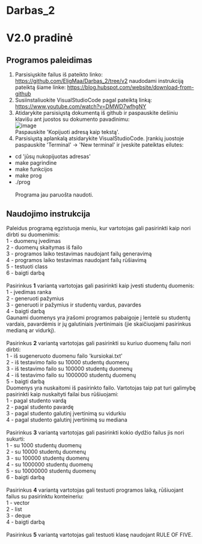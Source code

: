# Darbas_2
# V2.0 pradinė
## Programos paleidimas
1. Parsisiųskite failus iš pateikto linko: https://github.com/EligMaa/Darbas_2/tree/v2 naudodami instrukciją pateiktą šiame linke: https://blog.hubspot.com/website/download-from-github <br>
2. Susiinstaliuokite VisualStudioCode pagal pateiktą linką: https://www.youtube.com/watch?v=DMWD7wfhgNY <br>
3. Atidarykite parsisiųstą dokumentą iš github ir paspauskite dešiniu klavišu ant juostos su dokumento pavadinimu:<br>
   ![image](https://github.com/EligMaa/Darbas_1/assets/151032480/6177c4ce-f06c-4caf-8a94-6c3132fbf582)<br>
Paspauskite 'Kopijuoti adresą kaip tekstą'.<br>
5. Parsisiųstą aplankalą atsidarykite VisualStudioCode. Įrankių juostoje paspauskite 'Terminal' -> 'New terminal' ir įveskite pateiktas eilutes: <br>
 + cd 'jūsų nukopijuotas adresas' <br>
 + make pagrindine <br>
 + make funkcijos <br>
 + make prog <br>
 + ./prog <br>
<br>Programa jau paruošta naudoti.
## Naudojimo instrukcija
Paleidus programą egzistuoja meniu, kur vartotojas gali pasirinkti kaip nori dirbti su duomenimis:<br>
1 - duomenų įvedimas<br>
2 - duomenų skaitymas iš failo<br>
3 - programos laiko testavimas naudojant failų generavimą<br>
4 - programos laiko testavimas naudojant failų rūšiavimą<br>
5 - testuoti class<br>
6 - baigti darbą<br>
<br>
Pasirinkus **1** variantą vartotojas gali pasirinkti kaip įvesti studentų duomenis:<br>
1 - įvedimas ranka <br>
2 - generuoti pažymius <br>
3 - generuoti ir pažymius ir studentų vardus, pavardes<br>
4 - baigti darbą<br>
Gaunami duomenys yra įrašomi programos pabaigoje į lentelė su studentų vardais, pavardėmis ir jų galutiniais įvertinimais (jie skaičiuojami pasirinkus medianą ar vidurkį).<br>
<br>
Pasirinkus **2** variantą vartotojas gali pasirinkti su kuriuo duomenų failu nori dirbti:<br>
1 - iš sugeneruoto duomenu failo 'kursiokai.txt'<br>
2 - iš testavimo failo su 10000 studentų duomenų<br>
3 - iš testavimo failo su 100000 studentų duomenų<br>
4 - iš testavimo failo su 1000000 studentų duomenų<br>
5 - baigti darbą<br>
Duomenys yra nuskaitomi iš pasirinkto failo. Vartotojas taip pat turi galimybę pasirinkti kaip nuskaityti failai bus rūšiuojami:<br>
1 - pagal studento vardą<br>
2 - pagal studento pavardę<br>
3 - pagal studento galutinį įvertinimą su vidurkiu<br>
4 - pagal studento galutinį įvertinimą su mediana<br>
<br>
Pasirinkus **3** variantą vartotojas gali pasirinkti kokio dydžio failus jis nori sukurti:<br>
1 - su 1000 studentų duomenų<br>
2 - su 10000 studentų duomenų<br>
3 - su 100000 studentų duomenų<br>
4 - su 1000000 studentų duomenų<br>
5 - su 10000000 studentų duomenų<br>
6 - baigti darbą<br>
<br>
Pasirinkus **4** variantą vartotojas gali testuoti programos laiką, rūšiuojant failus su pasirinktu konteineriu:<br>
1 - vector<br>
2 - list<br>
3 - deque<br>
4 - baigti darbą<br>
<br>
Pasirinkus **5** variantą vartotojas gali testuoti klasę naudojant RULE OF FIVE.<br>
